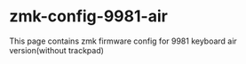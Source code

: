 # zmk-config-9981-air
This page contains zmk firmware config for 9981 keyboard air version(without trackpad)
